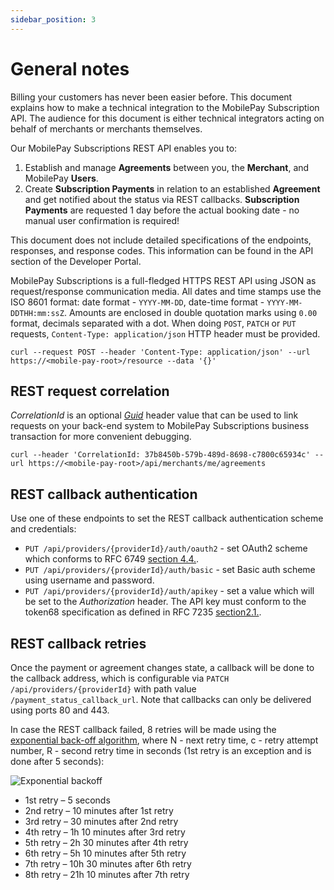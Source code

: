 ```yaml
---
sidebar_position: 3
---
```


# General notes

Billing your customers has never been easier before. This document explains how to make a technical integration to the MobilePay Subscription API. The audience for this document is either technical integrators acting on behalf of merchants or merchants themselves.

Our MobilePay Subscriptions REST API enables you to:

1. Establish and manage **Agreements** between you, the **Merchant**, and MobilePay **Users**.
2. Create **Subscription Payments** in relation to an established **Agreement** and get notified about the status via REST callbacks. **Subscription Payments** are requested 1 day before the actual booking date - no manual user confirmation is required!

This document does not include detailed specifications of the endpoints, responses, and response codes. This information can be found in the API section of the Developer Portal.

MobilePay Subscriptions is a full-fledged HTTPS REST API using JSON as request/response communication media.
All dates and time stamps use the ISO 8601 format: date format - `YYYY-MM-DD`, date-time format - `YYYY-MM-DDTHH:mm:ssZ`.
Amounts are enclosed in double quotation marks using `0.00` format, decimals separated with a dot.
When doing `POST`, `PATCH` or `PUT` requests, `Content-Type: application/json` HTTP header must be provided.

```console
curl --request POST --header 'Content-Type: application/json' --url https://<mobile-pay-root>/resource --data '{}'
```

## REST request correlation

_CorrelationId_ is an optional _[Guid](https://en.wikipedia.org/wiki/Globally_unique_identifier)_ header value that can be used to link requests on your back-end system to MobilePay Subscriptions business transaction for more convenient debugging.

```console
curl --header 'CorrelationId: 37b8450b-579b-489d-8698-c7800c65934c' --url https://<mobile-pay-root>/api/merchants/me/agreements
```

## REST callback authentication

Use one of these endpoints to set the REST callback authentication scheme and credentials:

* `PUT /api/providers/{providerId}/auth/oauth2` - set OAuth2 scheme which conforms to RFC 6749 [section 4.4.](https://tools.ietf.org/html/rfc6749#section-4.4).
* `PUT /api/providers/{providerId}/auth/basic` - set Basic auth scheme using username and password.
* `PUT /api/providers/{providerId}/auth/apikey` - set a value which will be set to the _Authorization_ header. The API key must conform to the token68 specification as defined in RFC 7235 [section2.1.](https://tools.ietf.org/html/rfc7235#section-2.1).

## REST callback retries

Once the payment or agreement changes state, a callback will be done to the callback address, which is configurable via `PATCH /api/providers/{providerId}` with path value `/payment_status_callback_url`. Note that callbacks can only be delivered using ports 80 and 443.

In case the REST callback failed, 8 retries will be made using the [exponential back-off algorithm](https://en.wikipedia.org/wiki/Exponential_backoff), where N - next retry time, c - retry attempt number, R - second retry time in seconds (1st retry is an exception and is done after 5 seconds):

![Exponential backoff](/img/subs-RecurringPayments_ExponentialBackoff.gif)

* 1st retry – 5 seconds
* 2nd retry – 10 minutes after 1st retry
* 3rd retry – 30 minutes after 2nd retry
* 4th retry – 1h 10 minutes after 3rd retry
* 5th retry – 2h 30 minutes after 4th retry
* 6th retry – 5h 10 minutes after 5th retry
* 7th retry – 10h 30 minutes after 6th retry
* 8th retry – 21h 10 minutes after 7th retry
